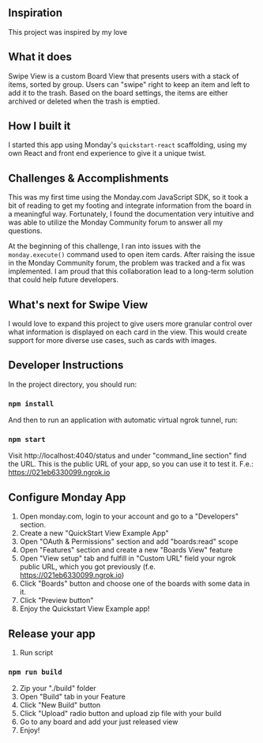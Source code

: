 ## Inspiration

This project was inspired by my love

## What it does

Swipe View is a custom Board View that presents users with a stack of items, sorted by group. Users can "swipe" right to keep an item and left to add it to the trash. Based on the board settings, the items are either archived or deleted when the trash is emptied.

## How I built it

I started this app using Monday's `quickstart-react` scaffolding, using my own React and front end experience to give it a unique twist.

## Challenges & Accomplishments

This was my first time using the Monday.com JavaScript SDK, so it took a bit of reading to get my footing and integrate information from the board in a meaningful way. Fortunately, I found the documentation very intuitive and was able to utilize the Monday Community forum to answer all my questions.

At the beginning of this challenge, I ran into issues with the `monday.execute()` command used to open item cards. After raising the issue in the Monday Community forum, the problem was tracked and a fix was implemented. I am proud that this collaboration lead to a long-term solution that could help future developers.

## What's next for Swipe View

I would love to expand this project to give users more granular control over what information is displayed on each card in the view. This would create support for more diverse use cases, such as cards with images.

## Developer Instructions

In the project directory, you should run:

### `npm install`

And then to run an application with automatic virtual ngrok tunnel, run:

### `npm start`

Visit http://localhost:4040/status and under "command_line section" find the URL. This is the public URL of your app, so you can use it to test it.
F.e.: https://021eb6330099.ngrok.io

## Configure Monday App

1. Open monday.com, login to your account and go to a "Developers" section.
2. Create a new "QuickStart View Example App"
3. Open "OAuth & Permissions" section and add "boards:read" scope
4. Open "Features" section and create a new "Boards View" feature
5. Open "View setup" tab and fulfill in "Custom URL" field your ngrok public URL, which you got previously (f.e. https://021eb6330099.ngrok.io)
6. Click "Boards" button and choose one of the boards with some data in it.
7. Click "Preview button"
8. Enjoy the Quickstart View Example app!

## Release your app

1. Run script

### `npm run build`

2. Zip your "./build" folder
3. Open "Build" tab in your Feature
4. Click "New Build" button
5. Click "Upload" radio button and upload zip file with your build
6. Go to any board and add your just released view
7. Enjoy!
